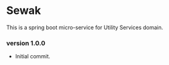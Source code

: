 # Sewak
This is a spring boot micro-service for Utility Services domain.

### version 1.0.0
* Initial commit. 